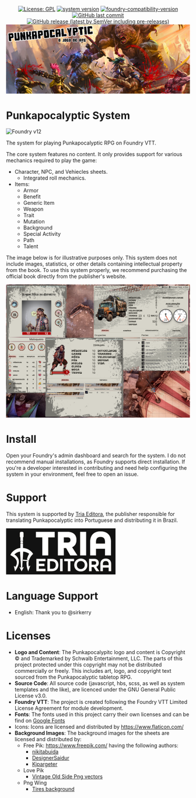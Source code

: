 <p align="center">
  <a href="https://github.com/piecesofcodecom/punkapocalyptic/blob/main/LICENSE" target="_blank">
    <img alt="License: GPL" src="https://img.shields.io/badge/license-GPL--3.0-red?style=flat-square&label=License"/></a>
  <a href="https://github.com/piecesofcodecom/punkapocalyptic/releases/latest" target="_blank"><img alt="system version" src="https://img.shields.io/badge/dynamic/json.svg?url=https%3A%2F%2Fraw.githubusercontent.com%2Fpiecesofcodecom%2Fpunkapocalyptic%2Fmain%2Fsystem.json&label=Version&query=$.version&colorB=blue&style=flat-square"/></a>
  <a href="https://foundryvtt.com" target="_blank">
    <img src="https://img.shields.io/badge/dynamic/json.svg?url=https%3A%2F%2Fraw.githubusercontent.com%2Fpiecesofcodecom%2Fpunkapocalyptic%2Fmain%2Fsystem.json&label=Foundry&query=$.compatibility.verified&colorB=blue&style=flat-square" alt="foundry-compatibility-version"/></a>
  <a href="https://github.com/piecesofcodecom/punkapocalyptic/graphs/commit-activity" target="_blank"><img alt="GitHub last commit" src="https://img.shields.io/github/last-commit/piecesofcodecom/punkapocalyptic?style=flat-square&color=purple&label=Last%20commit"></a>
 <a href="https://github.com/piecesofcodecom/punkapocalyptic/releases/latest/" target="_blank"><img alt="GitHub release (latest by SemVer including pre-releases)" src="https://img.shields.io/badge/dynamic/json?color=red&label=Downloads&query=$.assets.0.download_count&url=https%3A%2F%2Fapi.github.com%2Frepos%2Fpiecesofcodecom%2Fpunkapocalyptic%2Freleases%2Flatest&style=flat-square"></a>
  <br/>
  <img src="https://github.com/piecesofcodecom/punkapocalyptic/blob/main/README/banner-punk.png" alt="Logo" style="max-width:100%;" />
</p>

# Punkapocalyptic System

![Foundry v12](https://img.shields.io/badge/foundry-v12-green)

The system for playing Punkapocalyptic RPG on Foundry VTT.

The core system features no content. It only provides support for various mechanics required to play the game:
- Character, NPC, and Vehiecles sheets.
  - Integrated roll mechanics.
- Items:
  - Armor
  - Benefit
  - Generic Item
  - Weapon
  - Trait
  - Mutation
  - Background
  - Special Activity
  - Path
  - Talent

The image below is for illustrative purposes only. This system does not include images, statistics, or other details containing intellectual property from the book. To use this system properly, we recommend purchasing the official book directly from the publisher's website.

![System sheets](README/sheets.png)
# Install 
Open your Foundry's admin dashboard and search for the system. I do not recommend manual installations, as Foundry supports direct installation. If you're a developer interested in contributing and need help configuring the system in your environment, feel free to open an issue.

# Support
This system is supported by [Tria Editora](https://triaeditora.com.br/), the publisher responsible for translating Punkapocalyptic into Portuguese and distributing it in Brazil.

![Tria Editora](README/triaeditora.png)

# Language Support

- English: Thank you to @sirkerry

# Licenses
- **Logo and Content**: The Punkapocalypitc logo and content is Copyright © and Trademarked by Schwalb Entertainment, LLC. The parts of this project protected under this copyright may not be distributed commercially or freely. This includes art, logo, and copyright text sourced from the Punkapocalyptic tabletop RPG.
- **Source Code**: All source code (javascript, hbs, scss, as well as system templates and the like), are licenced under the GNU General Public License v3.0.
- **Foundry VTT**: The project is created following the Foundry VTT Limited License Agreement for module development.
- **Fonts**: The fonts used in this project carry their own licenses and can be find on [Google Fonts](fonts.googleapis.com)
- Icons: Icons are licensed and distributed by https://www.flaticon.com/
- **Background Images**: The background images for the sheets are licensed and distributed by:
  - Free Pik: https://www.freepik.com/ having the following authors:
    - [nikitabuida](https://www.freepik.com/author/nikitabuida)
    - [DesignerSaidur](https://www.freepik.com/author/designersaidur)
    - [Kjpargeter](http://www.freepik.com/Kjpargeter)
  - Love Pik
    - [Vintage Old Side Png vectors](https://lovepik.com/images/png-vintage-old-side.html)
  - Png Wing
    - [Tires background](https://www.pngwing.com/en/free-png-aohsz)



 
